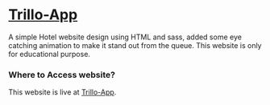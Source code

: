 # [Trillo-App](https://siddheshhirulkar.github.io/Trillo-App/)
A simple Hotel website design using HTML and sass, added some eye catching animation to make it stand out from the queue.
This website is only for educational purpose.

### Where to Access website?
This website is live at [Trillo-App](https://siddheshhirulkar.github.io/Trillo-App/).
